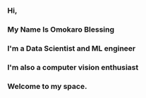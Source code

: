 ### Hi,
### My Name Is Omokaro Blessing
### I'm a Data Scientist and ML engineer
### I'm also a computer vision enthusiast
### Welcome to my space.

<!--
**Isoken00/Isoken00** is a ✨ _special_ ✨ repository because its `README.md` (this file) appears on your GitHub profile.

Here are some ideas to get you started:

- 🔭 I’m currently working on ...
- 🌱 I’m currently learning AI and Machine Learning Models
- 👯 I’m looking to collaborate with other analyst to work on projects and build communities.
- 🤔 I’m looking to improve my skills, and I'm particular about self development.
- 💬 Ask me about ...
- 📫 How to reach me: ...
- 😄 Pronouns: ...
- ⚡ Fun fact: ...
-->
